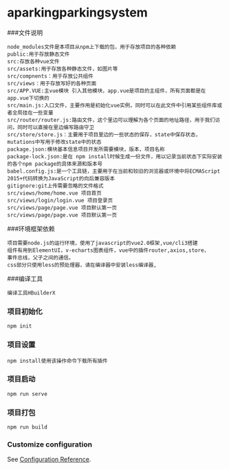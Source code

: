 # aparkingparkingsystem

###文件说明
```
node_modules文件是本项目从npm上下载的包，用于存放项目的各种依赖
public:用于存放静态文件
src:存放各种vue文件
src/assets:用于存放各种静态文件，如图片等
src/compnents：用于存放公共组件
src/views：用于存放写好的各种页面
src/APP.VUE:主vue模块 引入其他模块，app.vue是项目的主组件，所有页面都是在app.vue下切换的
src/main.js:入口文件，主要作用是初始化vue实例，同时可以在此文件中引用某些组件库或者全局挂在一些变量
src/router/router.js:路由文件，这个里边可以理解为各个页面的地址路径，用于我们访问，同时可以直接在里边编写路由守卫
src/store/store.js：主要用于项目里边的一些状态的保存，state中保存状态，mutations中写用于修改state中的状态
package.json:模块基本信息项目开发所需要模块，版本，项目名称
package-lock.json:是在 npm install时候生成一份文件，用以记录当前状态下实际安装的各个npm package的具体来源和版本号
babel.config.js:是一个工具链，主要用于在当前和较旧的浏览器或环境中将ECMAScript 2015+代码转换为JavaScript的向后兼容版本
gitignore:git上传需要忽略的文件格式
src/views/home/home.vue 项目首页
src/views/login/login.vue 项目登录页
src/views/page/page.vue 项目默认第一页
src/views/page/page.vue 项目默认第一页
```
###环境框架依赖
```
项目需要node.js的运行环境，使用了javascript的vue2.0框架,vue/cli3搭建
组件有用到ElementUI，v-echarts图表组件，vue中的插件router,axios,store，
事件总线，父子之间的通信。
css部分只使用less的预处理器，请在编译器中安装less编译器,
```
###编译工具
```
编译工具HBuilderX
```

### 项目初始化
```
npm init
```
### 项目设置
```
npm install使用该操作命令下载所有插件
```

### 项目启动
```
npm run serve
```

### 项目打包
```
npm run build
```

### Customize configuration
See [Configuration Reference](https://cli.vuejs.org/config/).
